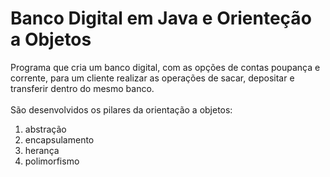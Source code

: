 # Banco Digital em Java e Orienteção a Objetos

Programa que cria um banco digital, com as opções de contas poupança e corrente, para um cliente realizar as operações de sacar, depositar e transferir dentro do mesmo banco.<br><br>
São desenvolvidos os pilares da orientação a objetos: 
1) abstração
2) encapsulamento
3) herança 
4) polimorfismo